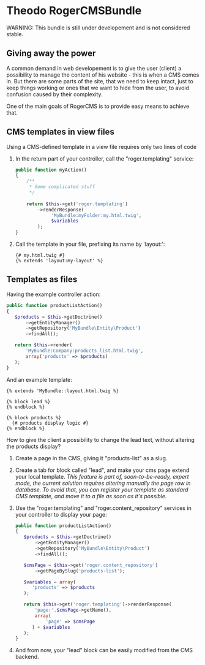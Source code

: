 Theodo RogerCMSBundle
=====================


WARNING: This bundle is still under developement and is not considered stable.

## Giving away the power

A common demand in web developement is to give the user (client) a possibility to
manage the content of his website - this is when a CMS comes in. But there are some
parts of the site, that we need to keep intact, just to keep things working
or ones that we want to hide from the user, to avoid confusion caused by their complexity.

One of the main goals of RogerCMS is to provide easy means to achieve that.

## CMS templates in view files

Using a CMS-defined template in a view file requires only two lines of code

1. In the return part of your controller, call the "roger.templating" service:

    ```php
    public function myAction()
    {
        /**
         * Some complicated stuff
         */
             
        return $this->get('roger.templating')
            ->renderResponse(
                 'MyBundle:myFolder:my.html.twig',
                 $variables
            );
    }
    ```

2. Call the template in your file, prefixing its name by 'layout:':

    ``` twig
    {# my.html.twig #}
    {% extends 'layout:my-layout' %} 
    ```

## Templates as files

Having the example controller action:

```php
public function productListAction()
{
   $products = $this->getDoctrine()
       ->getEntityManager()
       ->getRepository('MyBundle\Entity\Product')
       ->findAll();

   return $this->render(
       'MyBundle:Company:products_list.html.twig',
       array('products' => $products)
   );
}
```

And an example template:

```twig
{% extends 'MyBundle::layout.html.twig %}

{% block lead %}
{% endblock %}

{% block products %}
  {# products display logic #}
{% endblock %}
```

How to give the client a possibility to change the lead text, without altering the products display?

1. Create a page in the CMS, giving it "products-list" as a slug.

2. Create a tab for block called "lead", and make your cms page extend your local template.
*This feature is part of, soon-to-be-ready, expert mode, the current solution requires altering manually
the page row in database. To avoid that, you can register your template as standard CMS template, and move it
to a file as soon as it's possible.*

3. Use the "roger.templating" and "roger.content_repository" services in your controller to display your page: 

    ```php
    public function productListAction()
    {
       $products = $this->getDoctrine()
           ->getEntityManager()
           ->getRepository('MyBundle\Entity\Product')
           ->findAll();
    
       $cmsPage = $this->get('roger.content_repository')
           ->getPageBySlug('products-list');
    
       $variables = array(
          'products' => $products
       );
    
       return $this->get('roger.templating')->renderResponse(
           'page:'.$cmsPage->getName(),
           array(
               'page' => $cmsPage
          ) + $variables
       );
    }
    ```

4. And from now, your "lead" block can be easily modified from the CMS backend.
